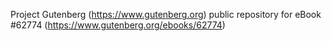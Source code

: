 Project Gutenberg (https://www.gutenberg.org) public repository for
eBook #62774 (https://www.gutenberg.org/ebooks/62774)
